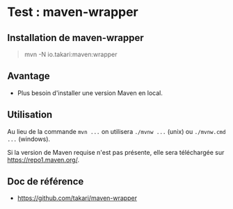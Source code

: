 # Test : maven-wrapper

## Installation de maven-wrapper

> mvn -N io.takari:maven:wrapper

## Avantage 

- Plus besoin d'installer une version Maven en local. 

## Utilisation

Au lieu de la commande `mvn ...` on utilisera `./mvnw ...` (unix) ou `./mvnw.cmd ...` (windows).

Si la version de Maven requise n'est pas présente, elle sera téléchargée sur https://repo1.maven.org/.

## Doc de référence

- https://github.com/takari/maven-wrapper
